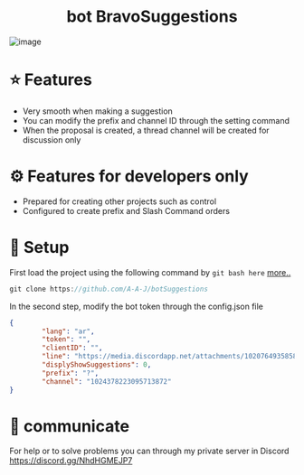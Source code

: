 <h1 align="center">
   bot BravoSuggestions
</h1>

![image](https://user-images.githubusercontent.com/52822865/199390463-71972180-41fa-4403-a076-227c5070f208.png)


# ⭐ Features
- Very smooth when making a suggestion
- You can modify the prefix and channel ID through the setting command
- When the proposal is created, a thread channel will be created for discussion only


# ⚙ Features for developers only
- Prepared for creating other projects such as control
- Configured to create prefix and Slash Command orders


# 📕 Setup
First load the project using the following command by `git bash here` [more..](https://git-scm.com/doc)
```js
git clone https://github.com/A-A-J/botSuggestions
```


In the second step, modify the bot token through the config.json file
```json
{
        "lang": "ar",
        "token": "",
        "clientID": "",
        "line": "https://media.discordapp.net/attachments/1020764935858430052/1021169821808865310/line_server_bravo.png",
        "displyShowSuggestions": 0,
        "prefix": "?",
        "channel": "1024378223095713872"
}
```


# 💭 communicate
For help or to solve problems you can through my private server in Discord
https://discord.gg/NhdHGMEJP7

